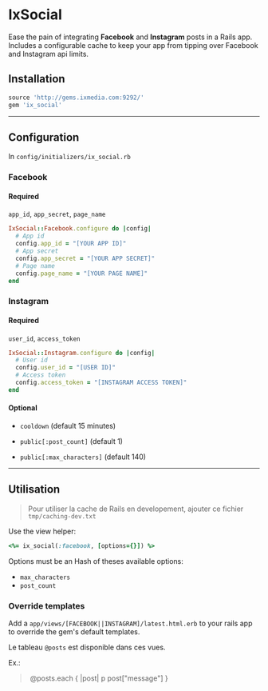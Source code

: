# IxSocial

Ease the pain of integrating **Facebook** and **Instagram** posts in a Rails app. Includes a configurable cache to keep your app from tipping over Facebook and Instagram
api limits.


## Installation

``` ruby
source 'http://gems.ixmedia.com:9292/'
gem 'ix_social'
```
---------
## Configuration
In `config/initializers/ix_social.rb`

### Facebook

#### Required
`app_id`, `app_secret`, `page_name`

``` ruby
IxSocial::Facebook.configure do |config|
  # App id
  config.app_id = "[YOUR APP ID]"
  # App secret
  config.app_secret = "[YOUR APP SECRET]"
  # Page name
  config.page_name = "[YOUR PAGE NAME]"
end
```

### Instagram

#### Required
`user_id`, `access_token`

``` ruby
IxSocial::Instagram.configure do |config|
  # User id
  config.user_id = "[USER ID]"
  # Access token
  config.access_token = "[INSTAGRAM ACCESS TOKEN]"
end
```

#### Optional
- `cooldown` (default 15 minutes)

- `public[:post_count]` (default 1)

- `public[:max_characters]` (default 140)

-------
## Utilisation

> Pour utiliser la cache de Rails en developement, ajouter ce fichier `tmp/caching-dev.txt`

Use the view helper:


```ruby
<%= ix_social(:facebook, [options={}]) %>
```

Options must be an Hash of theses available options: 

- `max_characters`
- `post_count`

### Override templates

Add a `app/views/[FACEBOOK||INSTAGRAM]/latest.html.erb` to your rails app to override the gem's default templates.

Le tableau `@posts` est disponible dans ces vues.

Ex.:

> @posts.each { |post| p post["message"] }
